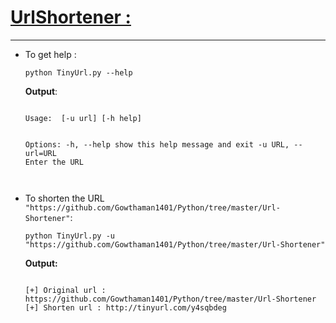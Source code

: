 # <a href = "https://github.com/Gowthaman1401/Python/blob/master/Url-Shortener/TinyUrl.py">UrlShortener :</a>
<hr = "75%" >
<ul>
<li>To get help :<br><pre><code>python TinyUrl.py --help
</code></pre>
<strong>Output</strong>:
<pre><code>
Usage:  [-u url] [-h help]

Options:
  -h,     --help     show this help message and exit
  -u URL, --url=URL  Enter the URL           
</code></pre>
</li>
<li>To shorten the URL <code>"https://github.com/Gowthaman1401/Python/tree/master/Url-Shortener"</code>:
<pre><code>python TinyUrl.py -u "https://github.com/Gowthaman1401/Python/tree/master/Url-Shortener"
</code></pre>
<strong>Output:</strong>
<pre><code>
[+] Original url : https://github.com/Gowthaman1401/Python/tree/master/Url-Shortener
[+] Shorten url : http://tinyurl.com/y4sqbdeg
</code></pre>
</ul>


